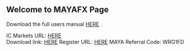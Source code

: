 ## Welcome to MAYAFX Page

Download the full users manual [HERE](https://github.com/MAYAFX/usermanual_cn/blob/09796e4cbbaedc814d0d4b0fa850a8a45548086c/MAYA%E5%85%A8%E5%A5%97%E6%B5%81%E7%A8%8B.pdf) .

IC Markets URL: [HERE](https://icmarkets-zhq.com/)     
Download link: [HERE](https://www.ma-ya.vip/down/)
Register URL: [HERE](http://www.ma-ya.vip/reg.html?code=WRG1FD)
MAYA Referral Code: WRG1FD
